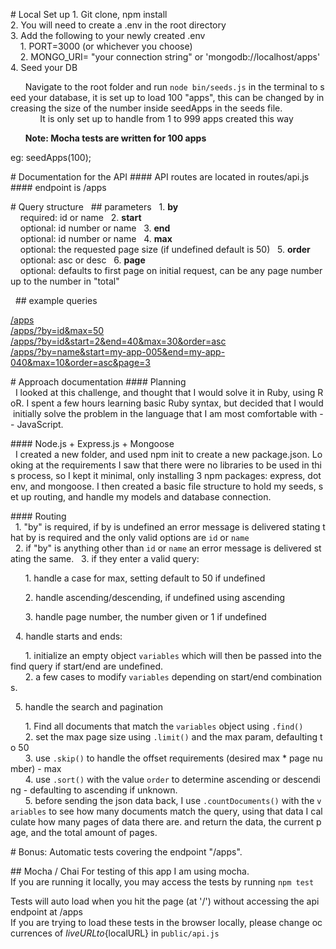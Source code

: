 # Local Set up
1. Git clone, npm install
2. You will need to create a .env in the root directory
3. Add the following to your newly created .env
    1. PORT=3000 (or whichever you choose)
    2. MONGO_URI= "your connection string" or 'mongodb://localhost/apps'
4. Seed your DB

      Navigate to the root folder and run `node bin/seeds.js` in the terminal to seed your database, it is set up to load 100 "apps", this can be changed by increasing the size of the number inside seedApps in the seeds file. 
            It is only set up to handle from 1 to 999 apps created this way


      <b>Note: Mocha tests are written for 100 apps</b>

eg: seedApps(100);

# Documentation for the API
#### API routes are located in routes/api.js
#### endpoint is /apps

# Query structure
  ## parameters
  1. <b>by</b><br>
    required: id or name
  2. <b>start</b><br>
    optional: id number or name
  3. <b>end</b><br>
    optional: id number or name
  4. <b>max</b><br>
    optional: the requested page size (if undefined default is 50)
  5. <b>order</b><br>
    optional: asc or desc
  6. <b>page</b><br>
    optional: defaults to first page on initial request, can be any page number up to the number in "total"



  ## example queries

[/apps](https://paginationmdlive.herokuapp.com/apps)<br>
[/apps/?by=id&max=50](https://paginationmdlive.herokuapp.com/apps/?by=id&max=50)<br>
[/apps/?by=id&start=2&end=40&max=30&order=asc](https://paginationmdlive.herokuapp.com/apps/?by=id&start=2&end=40&max=30&order=asc)<br>
[/apps/?by=name&start=my-app-005&end=my-app-040&max=10&order=asc&page=3](https://paginationmdlive.herokuapp.com/apps/?by=name&start=my-app-005&end=my-app-040&max=10&order=asc&page=3)

# Approach documentation
#### Planning
  I looked at this challenge, and thought that I would solve it in Ruby, using RoR. I spent a few hours learning basic Ruby syntax, but decided that I would initially solve the problem in the language that I am most comfortable with -- JavaScript.

#### Node.js + Express.js + Mongoose
  I created a new folder, and used npm init to create a new package.json. Looking at the requirements I saw that there were no libraries to be used in this process, so I kept it minimal, only installing 3 npm packages: express, dotenv, and mongoose. I then created a basic file structure to hold my seeds, set up routing, and handle my models and database connection.

#### Routing
  1. "by" is required, if by is undefined an error message is delivered stating that by is required and the only valid options are `id` or `name`
  2. if "by" is anything other than `id` or `name` an error message is delivered stating the same.
  3. if they enter a valid query:

      1. handle a case for max, setting default to 50 if undefined

      2. handle ascending/descending, if undefined using ascending

      3. handle page number, the number given or 1 if undefined

  4. handle starts and ends: 


      1. initialize an empty object `variables` which will then be passed into the find query if start/end are undefined. 
        
      2. a few cases to modify `variables` depending on start/end combinations.

  5. handle the search and pagination

      1. Find all documents that match the `variables` object using `.find()`
      2. set the max page size using `.limit()` and the max param, defaulting to 50
      3. use `.skip()` to handle the offset requirements (desired max * page number) - max
      4. use `.sort()` with the value `order` to determine ascending or descending - defaulting to ascending if unknown.
      5. before sending the json data back, I use `.countDocuments()` with the `variables` to see how many documents match the query, using that data I calculate how many pages of data there are. and return the data, the current page, and the total amount of pages.





# Bonus: Automatic tests covering the endpoint "/apps".

## Mocha / Chai
For testing of this app I am using mocha.
If you are running it locally, you may access the tests by running `npm test`


Tests will auto load when you hit the page (at '/') without accessing the api endpoint at /apps
If you are trying to load these tests in the browser locally, please change occurrences of ${liveURL} to ${localURL} in `public/api.js`